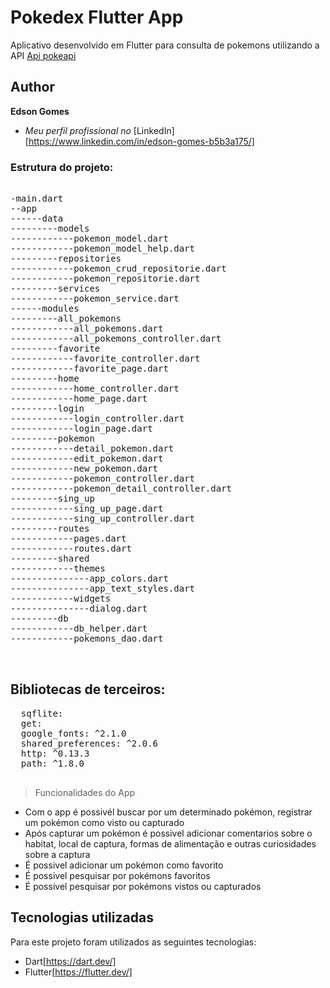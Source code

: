 # Pokedex Flutter App

Aplicativo desenvolvido em Flutter para consulta de pokemons utilizando a API [Api pokeapi](https://pokeapi.co) 
## Author

**Edson Gomes** 

* *Meu perfil profissional no* [LinkedIn][https://www.linkedin.com/in/edson-gomes-b5b3a175/]


### Estrutura do projeto:

<pre> 
-main.dart
--app
------data
---------models
------------pokemon_model.dart
------------pokemon_model_help.dart
---------repositories
------------pokemon_crud_repositorie.dart
------------pokemon_repositorie.dart
---------services
------------pokemon_service.dart
------modules
---------all_pokemons
------------all_pokemons.dart
------------all_pokemons_controller.dart
---------favorite
------------favorite_controller.dart
------------favorite_page.dart
---------home
------------home_controller.dart
------------home_page.dart
---------login
------------login_controller.dart
------------login_page.dart
---------pokemon
------------detail_pokemon.dart
------------edit_pokemon.dart
------------new_pokemon.dart
------------pokemon_controller.dart
------------pokemon_detail_controller.dart
---------sing_up
------------sing_up_page.dart
------------sing_up_controller.dart
---------routes
------------pages.dart
------------routes.dart
---------shared
------------themes
---------------app_colors.dart
---------------app_text_styles.dart
------------widgets
---------------dialog.dart
---------db
------------db_helper.dart
------------pokemons_dao.dart

 
</pre>
##  Bibliotecas de terceiros:
 
 <pre>
  sqflite:
  get:
  google_fonts: ^2.1.0
  shared_preferences: ^2.0.6
  http: ^0.13.3
  path: ^1.8.0  
 </pre>
 


> Funcionalidades do App
* Com o app é possivél buscar por um determinado pokémon, registrar um pokémon como visto ou capturado
* Após capturar um pokémon é possivel adicionar comentarios sobre o habitat, local de captura, formas de alimentação e outras curiosidades sobre a captura
* É possivel adicionar um pokémon como favorito
* É possivel pesquisar por pokémons favoritos
* É possivel pesquisar por pokémons vistos ou capturados

## Tecnologias utilizadas

Para este projeto foram utilizados as seguintes tecnologias:

* Dart[https://dart.dev/]
* Flutter[https://flutter.dev/]


